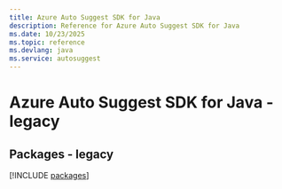 ```yaml
---
title: Azure Auto Suggest SDK for Java
description: Reference for Azure Auto Suggest SDK for Java
ms.date: 10/23/2025
ms.topic: reference
ms.devlang: java
ms.service: autosuggest
---
```

# Azure Auto Suggest SDK for Java - legacy
## Packages - legacy
[!INCLUDE [packages](auto-suggest-index.md)]